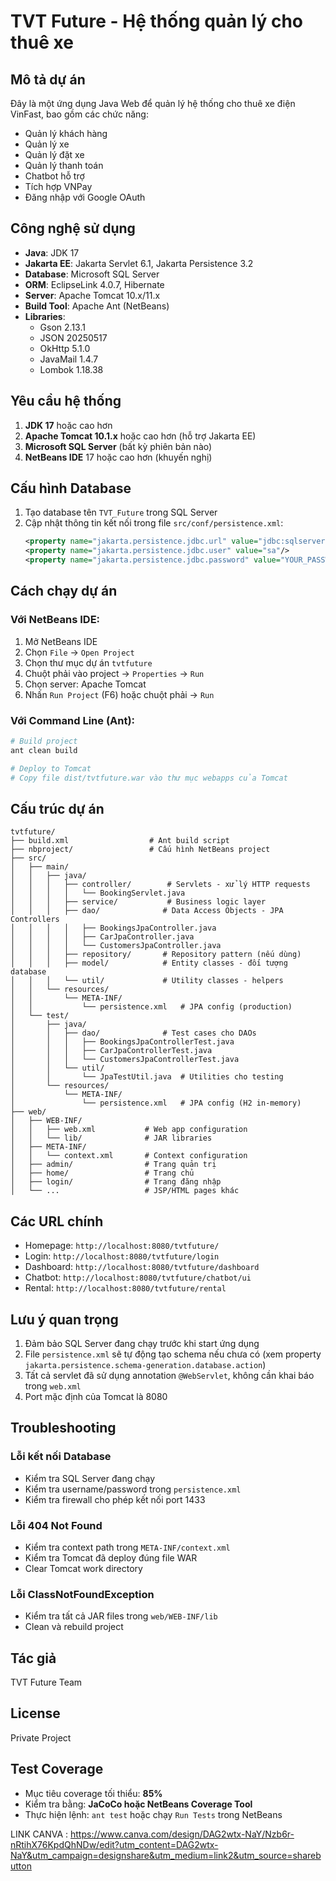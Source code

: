 # TVT Future - Hệ thống quản lý cho thuê xe

## Mô tả dự án
Đây là một ứng dụng Java Web để quản lý hệ thống cho thuê xe điện VinFast, bao gồm các chức năng:
- Quản lý khách hàng
- Quản lý xe
- Quản lý đặt xe
- Quản lý thanh toán
- Chatbot hỗ trợ
- Tích hợp VNPay
- Đăng nhập với Google OAuth

## Công nghệ sử dụng
- **Java**: JDK 17
- **Jakarta EE**: Jakarta Servlet 6.1, Jakarta Persistence 3.2
- **Database**: Microsoft SQL Server
- **ORM**: EclipseLink 4.0.7, Hibernate
- **Server**: Apache Tomcat 10.x/11.x
- **Build Tool**: Apache Ant (NetBeans)
- **Libraries**: 
  - Gson 2.13.1
  - JSON 20250517
  - OkHttp 5.1.0
  - JavaMail 1.4.7
  - Lombok 1.18.38

## Yêu cầu hệ thống
1. **JDK 17** hoặc cao hơn
2. **Apache Tomcat 10.1.x** hoặc cao hơn (hỗ trợ Jakarta EE)
3. **Microsoft SQL Server** (bất kỳ phiên bản nào)
4. **NetBeans IDE** 17 hoặc cao hơn (khuyến nghị)

## Cấu hình Database
1. Tạo database tên `TVT_Future` trong SQL Server
2. Cập nhật thông tin kết nối trong file `src/conf/persistence.xml`:
   ```xml
   <property name="jakarta.persistence.jdbc.url" value="jdbc:sqlserver://localhost:1433;databaseName=TVT_Future;encrypt=false;trustServerCertificate=true;"/>
   <property name="jakarta.persistence.jdbc.user" value="sa"/>
   <property name="jakarta.persistence.jdbc.password" value="YOUR_PASSWORD"/>
   ```

## Cách chạy dự án

### Với NetBeans IDE:
1. Mở NetBeans IDE
2. Chọn `File` → `Open Project`
3. Chọn thư mục dự án `tvtfuture`
4. Chuột phải vào project → `Properties` → `Run`
5. Chọn server: Apache Tomcat
6. Nhấn `Run Project` (F6) hoặc chuột phải → `Run`

### Với Command Line (Ant):
```bash
# Build project
ant clean build

# Deploy to Tomcat
# Copy file dist/tvtfuture.war vào thư mục webapps của Tomcat
```

## Cấu trúc dự án
```
tvtfuture/
├── build.xml                  # Ant build script
├── nbproject/                 # Cấu hình NetBeans project
├── src/
│   ├── main/
│   │   ├── java/
│   │   │   ├── controller/        # Servlets - xử lý HTTP requests
│   │   │   │   └── BookingServlet.java
│   │   │   ├── service/           # Business logic layer
│   │   │   ├── dao/              # Data Access Objects - JPA Controllers
│   │   │   │   ├── BookingsJpaController.java
│   │   │   │   ├── CarJpaController.java
│   │   │   │   └── CustomersJpaController.java
│   │   │   ├── repository/       # Repository pattern (nếu dùng)
│   │   │   ├── model/            # Entity classes - đối tượng database
│   │   │   └── util/             # Utility classes - helpers
│   │   └── resources/
│   │       └── META-INF/
│   │           └── persistence.xml   # JPA config (production)
│   └── test/
│       ├── java/
│       │   ├── dao/              # Test cases cho DAOs
│       │   │   ├── BookingsJpaControllerTest.java
│       │   │   ├── CarJpaControllerTest.java
│       │   │   └── CustomersJpaControllerTest.java
│       │   └── util/
│       │       └── JpaTestUtil.java  # Utilities cho testing
│       └── resources/
│           └── META-INF/
│               └── persistence.xml   # JPA config (H2 in-memory)
├── web/
│   ├── WEB-INF/
│   │   ├── web.xml           # Web app configuration
│   │   └── lib/              # JAR libraries
│   ├── META-INF/
│   │   └── context.xml       # Context configuration
│   ├── admin/                # Trang quản trị
│   ├── home/                 # Trang chủ
│   ├── login/                # Trang đăng nhập
│   └── ...                   # JSP/HTML pages khác
```


## Các URL chính
- Homepage: `http://localhost:8080/tvtfuture/`
- Login: `http://localhost:8080/tvtfuture/login`
- Dashboard: `http://localhost:8080/tvtfuture/dashboard`
- Chatbot: `http://localhost:8080/tvtfuture/chatbot/ui`
- Rental: `http://localhost:8080/tvtfuture/rental`

## Lưu ý quan trọng
1. Đảm bảo SQL Server đang chạy trước khi start ứng dụng
2. File `persistence.xml` sẽ tự động tạo schema nếu chưa có (xem property `jakarta.persistence.schema-generation.database.action`)
3. Tất cả servlet đã sử dụng annotation `@WebServlet`, không cần khai báo trong `web.xml`
4. Port mặc định của Tomcat là 8080

## Troubleshooting

### Lỗi kết nối Database
- Kiểm tra SQL Server đang chạy
- Kiểm tra username/password trong `persistence.xml`
- Kiểm tra firewall cho phép kết nối port 1433

### Lỗi 404 Not Found
- Kiểm tra context path trong `META-INF/context.xml`
- Kiểm tra Tomcat đã deploy đúng file WAR
- Clear Tomcat work directory

### Lỗi ClassNotFoundException
- Kiểm tra tất cả JAR files trong `web/WEB-INF/lib`
- Clean và rebuild project

## Tác giả
TVT Future Team

## License
Private Project


## Test Coverage
- Mục tiêu coverage tối thiểu: **85%**
- Kiểm tra bằng: **JaCoCo hoặc NetBeans Coverage Tool**
- Thực hiện lệnh: `ant test` hoặc chạy `Run Tests` trong NetBeans


LINK CANVA : https://www.canva.com/design/DAG2wtx-NaY/Nzb6r-nRtihX76KpdQhNDw/edit?utm_content=DAG2wtx-NaY&utm_campaign=designshare&utm_medium=link2&utm_source=sharebutton
